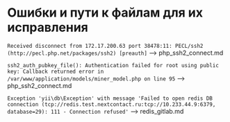 # Ошибки и пути к файлам для их исправления

`Received disconnect from 172.17.200.63 port 38478:11: PECL/ssh2 (http://pecl.php.net/packages/ssh2) [preauth]` --> php_ssh2_connect.md 

`ssh2_auth_pubkey_file(): Authentication failed for root using public key: Callback returned error in /var/www/application/models/miner_model.php on line 95` --> php_ssh2_connect.md 

`Exception 'yii\db\Exception' with message 'Failed to open redis DB connection (tcp://redis.test.nextcontact.ru:tcp://10.233.44.9:6379, database=29): 111 - Connection refused'` --> redis_gitlab.md
